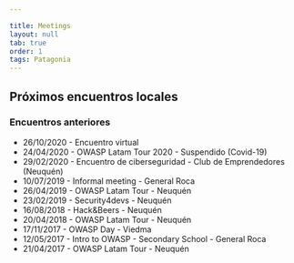 ```yaml
---

title: Meetings
layout: null
tab: true
order: 1
tags: Patagonia
---
```


## Próximos encuentros locales


### Encuentros anteriores
  - 26/10/2020 - Encuentro virtual
  - 24/04/2020 - OWASP Latam Tour 2020 - Suspendido (Covid-19)
  - 29/02/2020 - Encuentro de ciberseguridad - Club de Emprendedores (Neuquén)
  - 10/07/2019 - Informal meeting - General Roca
  - 26/04/2019 - OWASP Latam Tour - Neuquén
  - 23/02/2019 - Security4devs - Neuquén
  - 16/08/2018 - Hack&Beers - Neuquén
  - 20/04/2018 - OWASP Latam Tour - Neuquén
  - 17/11/2017 - OWASP Day - Viedma
  - 12/05/2017 - Intro to OWASP - Secondary School - General Roca
  - 21/04/2017 - OWASP Latam Tour - Neuquén
